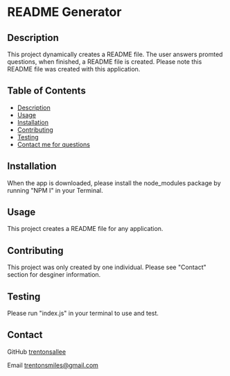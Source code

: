 # README Generator

## Description
This project dynamically creates a README file. The user answers promted questions, when finished, a README file is created. Please note this README file was created with this application.

## Table of Contents
* [Description](#description)
* [Usage](#usage)
* [Installation](#installation)
* [Contributing](#contributing)
* [Testing](#testing)
* [Contact me for questions](#contact)

## Installation
When the app is downloaded, please install the node_modules package by running "NPM I" in your Terminal. 

## Usage
This project creates a README file for any application.

## Contributing
This project was only created by one individual. Please see "Contact" section for desginer information.

## Testing
Please run "index.js" in your terminal to use and test.

## Contact

GitHub
[trentonsallee](https://GitHub.com/trentonsallee)

Email
trentonsmiles@gmail.com

